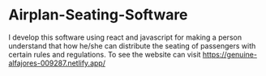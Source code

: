 # Airplan-Seating-Software
I develop this software using react and javascript for making a person understand that how he/she can distribute the seating of passengers with certain rules and regulations. To see the website can visit https://genuine-alfajores-009287.netlify.app/
